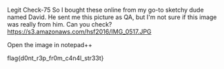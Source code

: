 Legit Check-75
So I bought these online from my go-to sketchy dude named David. He sent me this picture as QA, but I'm not sure if this image was really from him. Can you check?
https://s3.amazonaws.com/hsf2016/IMG_0517.JPG

Open the image in notepad++

flag{d0nt_r3p_fr0m_c4n4l_str33t}
